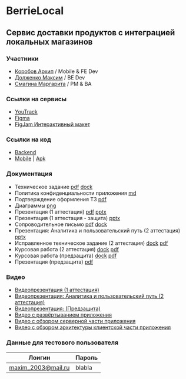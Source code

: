 # BerrieLocal
## Сервис доставки продуктов с интеграцией локальных магазинов
### Участники
* [Коробов Архип](https://github.com/equescodebelike) / Mobile & FE Dev
* [Долженко Максим](https://github.com/mADoTM) / BE Dev
* [Смагина Маргарита](https://github.com/SifySM) / PM & BA
### Ссылки на сервисы
* [YouTrack](https://berrielocal.youtrack.cloud/agiles/159-7)
* [Figma](https://www.figma.com/file/bWyu009B7I6ybe1Vp1IKqp/berrielLocal?type=design&node-id=0%3A1&mode=design&t=pZkDtN9Wmr1uXqqF-1)
* [FigJam Интерактивный макет](https://www.figma.com/proto/2mFZOdLC60tjqXPrdFZcj7/PROT_BerrieLocal?page-id=0:1&type=design&node-id=1-1494&viewport=285,1069,0.15&t=eGjjXQeKDqFq9Nns-1&scaling=min-zoom&starting-point-node-id=1:1615)
### Ссылки на код
* [Backend](https://github.com/berrielocal/backend)
* [Mobile](https://github.com/berrielocal/mobile) |  [Apk](https://github.com/berrielocal/berrielocal/tree/main/apk)
### Документация
* Техническое задание  [pdf](https://github.com/berrielocal/berrielocal/blob/main/Documentation/Technical%20specification.pdf)  [dock](https://github.com/berrielocal/berrielocal/blob/main/Documentation/Technical%20specification.docx)
* Политика конфиденциальности приложения [md](https://github.com/berrielocal/berrielocal/blob/main/PrivacyPolicy.md)
* Подтверждение оформления ТЗ [pdf](https://github.com/berrielocal/berrielocal/blob/main/Documentation/confirmation.pdf)
* Диаграммы  [png](https://github.com/berrielocal/berrielocal/tree/main/Documentation/Diagrams)
* Презентация (1 аттестация)  [pdf](https://github.com/berrielocal/berrielocal/blob/main/Documentation/presentation.pdf)  [pptx](https://github.com/berrielocal/berrielocal/blob/main/Documentation/presentation.pptx)
* Презентация (1 аттестация - защита)  [pptx](https://github.com/berrielocal/berrielocal/blob/main/Documentation/BerrieLocal_защита.pptx)
* Сопроводительное письмо  [pdf](https://github.com/berrielocal/berrielocal/blob/main/Documentation/CoverLetter.pdf)  [dock](https://github.com/berrielocal/berrielocal/blob/main/Documentation/CoverLetter.docx)
* Презентация: Аналитика и пользовательский путь (2 аттестация) [pptx](https://github.com/berrielocal/berrielocal/blob/main/Documentation/BerrieLocal%20Analysis%20and%20User%20Story.pdf)
* Исправленное техническое задание (2 аттестация) [dock](https://github.com/berrielocal/berrielocal/blob/main/Documentation/Technical%20specification%20Final.docx) [pdf](https://github.com/berrielocal/berrielocal/blob/main/Documentation/Technical%20specification%20Final.pdf)
* Курсовая работа (2 аттестация) [dock](https://github.com/berrielocal/berrielocal/blob/main/Documentation/Coursework.docx) [pdf](https://github.com/berrielocal/berrielocal/blob/main/Documentation/Coursework.pdf)
* Курсовая работа (предзащита) [dock](https://github.com/berrielocal/berrielocal/blob/main/Documentation/Coursework_pre-defense.docx) [pdf](https://github.com/berrielocal/berrielocal/blob/main/Documentation/Coursework_pre-defense.pdf)
* Презентация (предзащита)  [pdf](https://github.com/berrielocal/berrielocal/blob/main/Documentation/presentation_pre-deferense.pdf)

### Видео
* [Видеопрезентация (1 аттестация)](https://youtu.be/-QW4zf2W6X0)
* [Видеопрезентация: Аналитика и пользовательский путь (2 аттестация)](https://youtu.be/-lE382L_jEs)
* [Видеопрезентация: (Предзащита)](https://youtu.be/LQzbbUK_k6E)
* [Видео с развёртыванием приложения](https://drive.google.com/file/d/1dWwWakPRqqhDhoPMbOedrFMFydFiooBB/view)
* [Видео с обзором серверной части приложения](https://drive.google.com/file/d/1rebmog78dQlLiiYGErQ3xnGaElly6hjS/view?usp=sharing)
* [Видео с обзором архитектуры клиентской части приложения](https://youtu.be/7L7VTKVDDKA)

### Данные для тестового пользователя

| Лоигин | Пароль                |
|------------|--------------------------|
| maxim_2003@mail.ru      | blabla |
